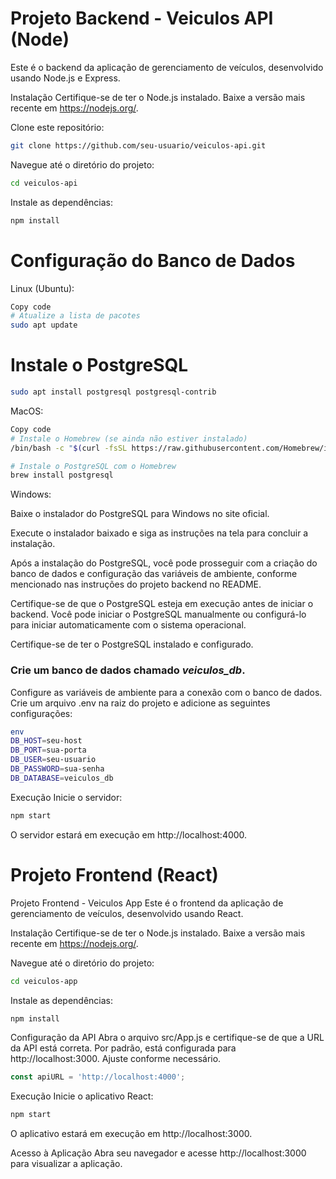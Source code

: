 # Projeto Backend - Veiculos API (Node)
Este é o backend da aplicação de gerenciamento de veículos, desenvolvido usando Node.js e Express.

Instalação
Certifique-se de ter o Node.js instalado. Baixe a versão mais recente em https://nodejs.org/.

Clone este repositório:
```bash
git clone https://github.com/seu-usuario/veiculos-api.git
```

Navegue até o diretório do projeto:
```bash
cd veiculos-api
```
Instale as dependências:
```bash
npm install
``` 

# Configuração do Banco de Dados

Linux (Ubuntu):

```bash
Copy code
# Atualize a lista de pacotes
sudo apt update
```

# Instale o PostgreSQL
```bash
sudo apt install postgresql postgresql-contrib
```

MacOS:

```bash
Copy code
# Instale o Homebrew (se ainda não estiver instalado)
/bin/bash -c "$(curl -fsSL https://raw.githubusercontent.com/Homebrew/install/HEAD/install.sh)"

# Instale o PostgreSQL com o Homebrew
brew install postgresql
```
Windows:

Baixe o instalador do PostgreSQL para Windows no site oficial.

Execute o instalador baixado e siga as instruções na tela para concluir a instalação.

Após a instalação do PostgreSQL, você pode prosseguir com a criação do banco de dados e configuração das variáveis de ambiente, conforme mencionado nas instruções do projeto backend no README.

Certifique-se de que o PostgreSQL esteja em execução antes de iniciar o backend. Você pode iniciar o PostgreSQL manualmente ou configurá-lo para iniciar automaticamente com o sistema operacional.

Certifique-se de ter o PostgreSQL instalado e configurado.

### Crie um banco de dados chamado *veiculos_db*.

Configure as variáveis de ambiente para a conexão com o banco de dados. Crie um arquivo .env na raiz do projeto e adicione as seguintes configurações:

```bash
env
DB_HOST=seu-host
DB_PORT=sua-porta
DB_USER=seu-usuario
DB_PASSWORD=sua-senha
DB_DATABASE=veiculos_db
```
Execução
Inicie o servidor:

```bash
npm start
```
O servidor estará em execução em http://localhost:4000.

# Projeto Frontend (React)

Projeto Frontend - Veiculos App
Este é o frontend da aplicação de gerenciamento de veículos, desenvolvido usando React.

Instalação
Certifique-se de ter o Node.js instalado. Baixe a versão mais recente em https://nodejs.org/.

Navegue até o diretório do projeto:

```bash
cd veiculos-app
```

Instale as dependências:
```bash
npm install
```
Configuração da API
Abra o arquivo src/App.js e certifique-se de que a URL da API está correta. Por padrão, está configurada para http://localhost:3000. Ajuste conforme necessário.

```jsx
const apiURL = 'http://localhost:4000';
```
Execução
Inicie o aplicativo React:

```bash
npm start
```
O aplicativo estará em execução em http://localhost:3000.

Acesso à Aplicação
Abra seu navegador e acesse http://localhost:3000 para visualizar a aplicação.